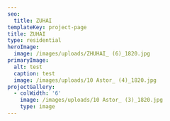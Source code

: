 ```yaml
---
seo:
  title: ZUHAI
templateKey: project-page
title: ZUHAI
type: residential
heroImage:
  image: /images/uploads/ZHUHAI_ (6)_1820.jpg
primaryImage:
  alt: test
  caption: test
  image: /images/uploads/10 Astor_ (4)_1820.jpg
projectGallery:
  - colWidth: '6'
    image: /images/uploads/10 Astor_ (3)_1820.jpg
    type: image
---
```


